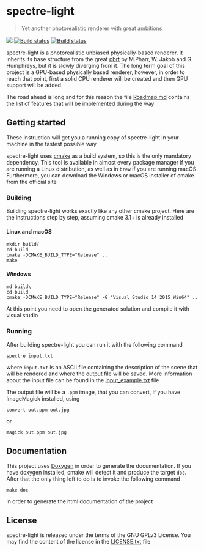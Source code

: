 # spectre-light
>Yet another photorealistic renderer with great ambitions

[![](https://img.shields.io/github/release/davidepi/spectre-light.svg)](https://github.com/davidepi/spectre-light/releases)
[![Build status](https://travis-ci.org/davidepi/spectre-light.svg?branch=master)](https://travis-ci.org/davidepi/spectre-light)
[![Build status](https://ci.appveyor.com/api/projects/status/d4bx9kjo42nnpfy5/branch/master?svg=true)](https://ci.appveyor.com/project/darkstar13/spectre-light/branch/master)

spectre-light is a photorealistic unbiased physically-based renderer. It inherits its base
structure from the great [pbrt](http://pbrt.org "pbrt homepage") by M.Pharr, W. Jakob and G.
Humphreys, but it is slowly diverging from it. The long term goal of this project is a
GPU-based physically based renderer, however, in order to reach that point, first a solid CPU
renderer will be created and then GPU support will be added.

The road ahead is long and for this reason the file [Roadmap.md](./Roadmap.md) contains the
list of features that will be implemented during the way

## Getting started

These instruction will get you a running copy of spectre-light in your machine in the fastest
possible way.

spectre-light uses [cmake](https://cmake.org "cmake homepage") as a build system, so this
is the only mandatory dependency. This tool is available in almost every package manager
if you are running a Linux distribution, as well as in `brew` if you are running macOS.
Furthermore, you can download the Windows or macOS installer of cmake from the official
site

### Building

Building spectre-light works exactly like any other cmake project.
Here are the instructions step by step, assuming cmake 3.1+ is already installed

#### Linux and macOS
```
mkdir build/
cd build
cmake -DCMAKE_BUILD_TYPE="Release" ..
make
```

#### Windows
```
md build\
cd build
cmake -DCMAKE_BUILD_TYPE="Release" -G "Visual Studio 14 2015 Win64" ..
```
At this point you need to open the generated solution and compile it with visual studio

### Running

After building spectre-light you can run it with the following command
```
spectre input.txt
```
where `input.txt` is an ASCII file containing the description of the scene that will be
rendered and where the output file will be saved. More information about the input file can be
found in the [input_example.txt](./input_example.txt) file

The output file will be a `.ppm` image, that you can convert, if you have ImageMagick installed,
using
```
convert out.ppm out.jpg
```
or
```
magick out.ppm out.jpg
```
 
 ## Documentation
 
 This project uses [Doxygen](http://doxygen.org) in order to generate the documentation.
 If you have doxygen installed, cmake will detect it and produce the target `doc`. After
 that the only thing left to do is to invoke the following command
 ```
 make doc
 ```
 in order to generate the html documentation of the project
 
 ## License
 
 spectre-light is released under the terms of the GNU GPLv3 License. You may find the
 content of the license in the [LICENSE.txt](./LICENSE.txt) file
